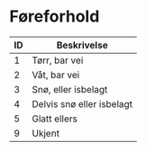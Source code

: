# Føreforhold

| ID | Beskrivelse               |
|----|---------------------------|
| 1  | Tørr, bar vei             |
| 2  | Våt, bar vei              |
| 3  | Snø, eller isbelagt       |
| 4  | Delvis snø eller isbelagt |
| 5  | Glatt ellers              |
| 9  | Ukjent                    |